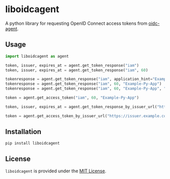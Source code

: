 # liboidcagent

A python library for requesting OpenID Connect access tokens from
[oidc-agent](https://github.com/indigo-dc/oidc-agent).

## Usage

```python
import liboidcagent as agent

token, issuer, expires_at = agent.get_token_response("iam")
token, issuer, expires_at = agent.get_token_response("iam", 60)

tokenresponse = agent.get_token_response("iam", application_hint="Example-Py-App")
tokenresponse = agent.get_token_response("iam", 60, "Example-Py-App")
tokenresponse = agent.get_token_response("iam", 60, "Example-Py-App", "openid profile email")

token = agent.get_access_token("iam", 60, "Example-Py-App")

token, issuer, expires_at = agent.get_token_response_by_issuer_url("https://issuer.example.com", 60, "Example-Py-App")

token = agent.get_access_token_by_issuer_url("https://issuer.example.com", 60, "Example-Py-App")
```

## Installation
`pip install liboidcagent`


## License
`liboidcagent` is provided under the [MIT License](https://opensource.org/licenses/MIT).

